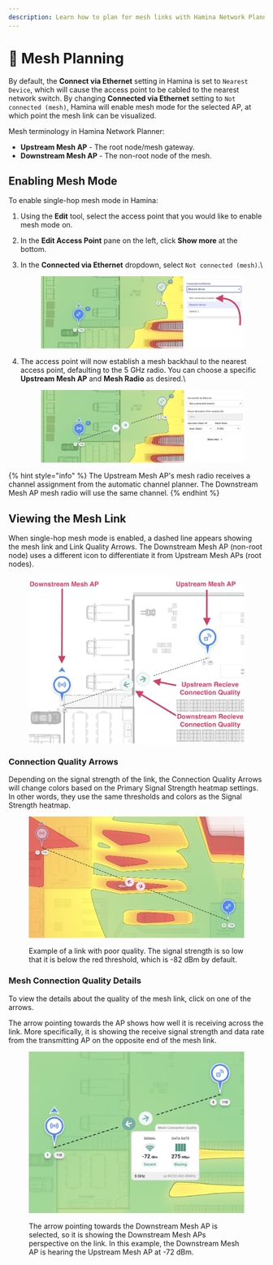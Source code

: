 ```yaml
---
description: Learn how to plan for mesh links with Hamina Network Planner.
---
```


# 🔗 Mesh Planning

By default, the **Connect via Ethernet** setting in Hamina is set to `Nearest Device`, which will cause the access point to be cabled to the nearest network switch. By changing **Connected via Ethernet** setting to `Not connected (mesh)`, Hamina will enable mesh mode for the selected AP, at which point the mesh link can be visualized.

Mesh terminology in Hamina Network Planner:

* **Upstream Mesh AP** - The root node/mesh gateway.
* **Downstream Mesh AP** - The non-root node of the mesh.

## Enabling Mesh Mode

To enable single-hop mesh mode in Hamina:

1. Using the **Edit** tool, select the access point that you would like to enable mesh mode on.
2. In the **Edit Access Point** pane on the left, click **Show more** at the bottom.
3.  In the **Connected via Ethernet** dropdown, select `Not connected (mesh)`.\


    <figure><img src="../.gitbook/assets/enable_mesh.png" alt=""><figcaption></figcaption></figure>
4.  The access point will now establish a mesh backhaul to the nearest access point, defaulting to the 5 GHz radio. You can choose a specific **Upstream Mesh AP** and **Mesh Radio** as desired.\


    <figure><img src="../.gitbook/assets/mesh_enabled.png" alt=""><figcaption></figcaption></figure>

{% hint style="info" %}
The Upstream Mesh AP's mesh radio receives a channel assignment from the automatic channel planner. The Downstream Mesh AP mesh radio will use the same channel.
{% endhint %}

## Viewing the Mesh Link

When single-hop mesh mode is enabled, a dashed line appears showing the mesh link and Link Quality Arrows. The Downstream Mesh AP (non-root node) uses a different icon to differentiate it from Upstream Mesh APs (root nodes).

<figure><img src="../.gitbook/assets/link_quality_arrow_v2.png" alt=""><figcaption></figcaption></figure>

### Connection Quality Arrows

Depending on the signal strength of the link, the Connection Quality Arrows will change colors based on the Primary Signal Strength heatmap settings. In other words, they use the same thresholds and colors as the Signal Strength heatmap.

<figure><img src="../.gitbook/assets/link_quality.png" alt=""><figcaption><p>Example of a link with poor quality. The signal strength is so low that it is below the red threshold, which is -82 dBm by default.</p></figcaption></figure>

### Mesh Connection Quality Details

To view the details about the quality of the mesh link, click on one of the arrows.

The arrow pointing towards the AP shows how well it is receiving across the link. More specifically, it is showing the receive signal strength and data rate from the transmitting AP on the opposite end of the mesh link.

<figure><img src="../.gitbook/assets/upstream_details.png" alt=""><figcaption><p>The arrow pointing towards the Downstream Mesh AP is selected, so it is showing the Downstream Mesh APs perspective on the link. In this example, the Downstream Mesh AP is hearing the Upstream Mesh AP at -72 dBm.</p></figcaption></figure>

